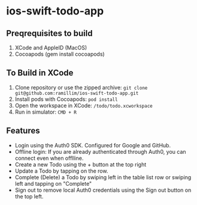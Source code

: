 # ios-swift-todo-app

## Preqrequisites to build

1. XCode and AppleID (MacOS)
2. Cocoapods (gem install cocoapods)

## To Build in XCode

1. Clone repository or use the zipped archive: `git clone git@github.com:ramillim/ios-swift-todo-app.git`
2. Install pods with Cocoapods: `pod install`
3. Open the workspace in XCode: `/todo/todo.xcworkspace`
4. Run in simulator: `CMD + R`

## Features

* Login using the Auth0 SDK. Configured for Google and GitHub.
* Offline login: If you are already authenticated through Auth0, you can connect even when offlline.
* Create a new Todo using the + button at the top right
* Update a Todo by tapping on the row.
* Complete (Delete) a Todo by swiping left in the table list row or swiping left and tapping on "Complete"
* Sign out to remove local Auth0 credentials using the Sign out button on the top left.
